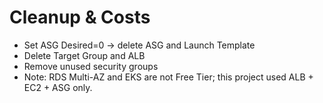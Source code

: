 # Cleanup & Costs
- Set ASG Desired=0 → delete ASG and Launch Template
- Delete Target Group and ALB
- Remove unused security groups
- Note: RDS Multi-AZ and EKS are not Free Tier; this project used ALB + EC2 + ASG only.

